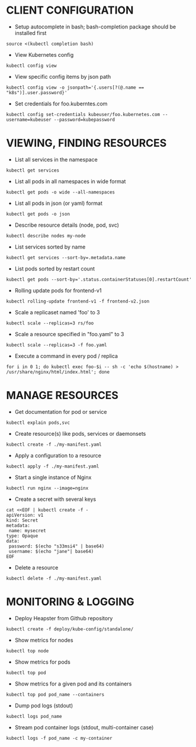 # CLIENT CONFIGURATION


* Setup autocomplete in bash; bash-completion package should be installed first

```
source <(kubectl completion bash) 
```

* View Kubernetes config

```
kubectl config view
```

* View specific config items by json path

```
kubectl config view -o jsonpath='{.users[?(@.name == "k8s")].user.password}'
```

* Set credentials for foo.kuberntes.com

```
kubectl config set-credentials kubeuser/foo.kubernetes.com --username=kubeuser --password=kubepassword
```

# VIEWING, FINDING RESOURCES

* List all services in the namespace

```
kubectl get services
```

* List all pods in all namespaces in wide format

```
kubectl get pods -o wide --all-namespaces
```

* List all pods in json (or yaml) format

```
kubectl get pods -o json
```

* Describe resource details (node, pod, svc)

```
kubectl describe nodes my-node
```


* List services sorted by name

```
kubectl get services --sort-by=.metadata.name
```

* List pods sorted by restart count

```
kubectl get pods --sort-by='.status.containerStatuses[0].restartCount'
```

* Rolling update pods for frontend-v1

```
kubectl rolling-update frontend-v1 -f frontend-v2.json
```

* Scale a replicaset named 'foo' to 3

```
kubectl scale --replicas=3 rs/foo
```

* Scale a resource specified in "foo.yaml" to 3

```
kubectl scale --replicas=3 -f foo.yaml
```

* Execute a command in every pod / replica

```
for i in 0 1; do kubectl exec foo-$i -- sh -c 'echo $(hostname) > /usr/share/nginx/html/index.html'; done
```

# MANAGE RESOURCES

* Get documentation for pod or service

```
kubectl explain pods,svc
```

* Create resource(s) like pods, services or daemonsets

```
kubectl create -f ./my-manifest.yaml
```

* Apply a configuration to a resource

```
kubectl apply -f ./my-manifest.yaml
```

* Start a single instance of Nginx

```
kubectl run nginx --image=nginx
```

* Create a secret with several keys

```
cat <<EOF | kubectl create -f -
apiVersion: v1
kind: Secret
metadata:
 name: mysecret
type: Opaque
data:
 password: $(echo "s33msi4" | base64)
 username: $(echo "jane"| base64)
EOF
```

* Delete a resource

```
kubectl delete -f ./my-manifest.yaml
```

# MONITORING & LOGGING

* Deploy Heapster from Github repository

```
kubectl create -f deploy/kube-config/standalone/
```

* Show metrics for nodes

```
kubectl top node
```

* Show metrics for pods

```
kubectl top pod
```

* Show metrics for a given pod and its containers

```
kubectl top pod pod_name --containers
```

* Dump pod logs (stdout)

```
kubectl logs pod_name
```

* Stream pod container logs (stdout, multi-container case)

```
kubectl logs -f pod_name -c my-container
```
